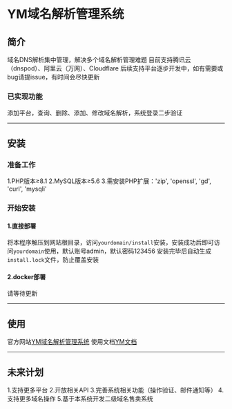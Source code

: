# YM域名解析管理系统
## 简介
域名DNS解析集中管理，解决多个域名解析管理难题
目前支持腾讯云（dnspod）、阿里云（万网）、Cloudflare
后续支持平台逐步开发中，如有需要或bug请提issue，有时间会尽快更新
### 已实现功能
添加平台，查询、删除、添加、修改域名解析，系统登录二步验证
***
## 安装
### 准备工作
1.PHP版本≥8.1
2.MySQL版本≥5.6
3.需安装PHP扩展：'zip', 'openssl', 'gd', 'curl', 'mysqli'
### 开始安装
#### 1.直接部署
将本程序解压到网站根目录，访问`yourdomain/install`安装，安装成功后即可访问`yourdomain`使用，默认账号admin，默认密码123456
安装完毕后自动生成`install.lock`文件，防止覆盖安装
#### 2.docker部署
请等待更新
***
## 使用
官方网站[YM域名解析管理系统](https://ym.yinmai.asia)
使用文档[YM文档](https://wiki.yinmai.asia)
***
## 未来计划
1.支持更多平台
2.开放相关API
3.完善系统相关功能（操作验证、邮件通知等）
4.支持更多域名操作
5.基于本系统开发二级域名售卖系统